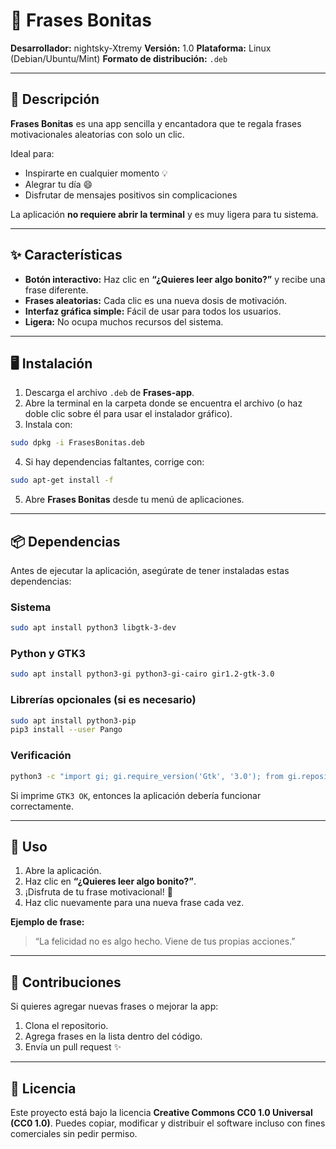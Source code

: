 # 💖 Frases Bonitas

**Desarrollador:** nightsky-Xtremy
**Versión:** 1.0
**Plataforma:** Linux (Debian/Ubuntu/Mint)
**Formato de distribución:** `.deb`

---

## 🌟 Descripción

**Frases Bonitas** es una app sencilla y encantadora que te regala frases motivacionales aleatorias con solo un clic.

Ideal para:

* Inspirarte en cualquier momento 💡
* Alegrar tu día 😄
* Disfrutar de mensajes positivos sin complicaciones

La aplicación **no requiere abrir la terminal** y es muy ligera para tu sistema.

---

## ✨ Características

* **Botón interactivo:** Haz clic en **“¿Quieres leer algo bonito?”** y recibe una frase diferente.
* **Frases aleatorias:** Cada clic es una nueva dosis de motivación.
* **Interfaz gráfica simple:** Fácil de usar para todos los usuarios.
* **Ligera:** No ocupa muchos recursos del sistema.

---

## 🖥️ Instalación

1. Descarga el archivo `.deb` de **Frases-app**.
2. Abre la terminal en la carpeta donde se encuentra el archivo (o haz doble clic sobre él para usar el instalador gráfico).
3. Instala con:

```bash
sudo dpkg -i FrasesBonitas.deb
```

4. Si hay dependencias faltantes, corrige con:

```bash
sudo apt-get install -f
```

5. Abre **Frases Bonitas** desde tu menú de aplicaciones.

---

## 📦 Dependencias

Antes de ejecutar la aplicación, asegúrate de tener instaladas estas dependencias:

### Sistema

```bash
sudo apt install python3 libgtk-3-dev
```

### Python y GTK3

```bash
sudo apt install python3-gi python3-gi-cairo gir1.2-gtk-3.0
```

### Librerías opcionales (si es necesario)

```bash
sudo apt install python3-pip
pip3 install --user Pango
```

### Verificación

```bash
python3 -c "import gi; gi.require_version('Gtk', '3.0'); from gi.repository import Gtk; print('GTK3 OK')"
```

Si imprime `GTK3 OK`, entonces la aplicación debería funcionar correctamente.

---

## 🚀 Uso

1. Abre la aplicación.
2. Haz clic en **“¿Quieres leer algo bonito?”**.
3. ¡Disfruta de tu frase motivacional! 💬
4. Haz clic nuevamente para una nueva frase cada vez.

**Ejemplo de frase:**

> “La felicidad no es algo hecho. Viene de tus propias acciones.”

---

## 🤝 Contribuciones

Si quieres agregar nuevas frases o mejorar la app:

1. Clona el repositorio.
2. Agrega frases en la lista dentro del código.
3. Envía un pull request ✨

---

## 📝 Licencia

Este proyecto está bajo la licencia **Creative Commons CC0 1.0 Universal (CC0 1.0)**. Puedes copiar, modificar y distribuir el software incluso con fines comerciales sin pedir permiso.
